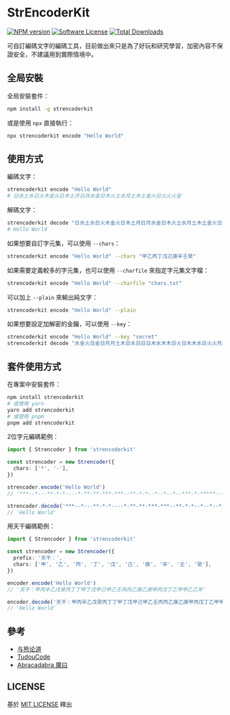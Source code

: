 # StrEncoderKit

[![NPM version][ico-version]][link-npm]
[![Software License][ico-license]](LICENSE)
[![Total Downloads][ico-downloads]][link-downloads]

可自訂編碼文字的編碼工具，目前做出來只是為了好玩和研究學習，加密內容不保證安全，不建議用到實際情境中。

## 全局安裝

全局安裝套件：

```bash
npm install -g strencoderkit
```

或是使用 `npx` 直接執行：

```bash
npx strencoderkit encode "Hello World"
```

## 使用方式

編碼文字：

```bash
strencoderkit encode "Hello World"
# 日水土水日火木金火日木土月日月水金日木火土水月土木土金火日火火火金
```

解碼文字：

```bash
strencoderkit decode "日水土水日火木金火日木土月日月水金日木火土水月土木土金火日火火火金"
# Hello World
```

如果想要自訂字元集，可以使用 `--chars`：

```bash
strencoderkit encode "Hello World" --chars "甲乙丙丁戊己庚辛壬癸"
```

如果需要定義較多的字元集，也可以使用 `--charfile` 來指定字元集文字檔：

```bash
strencoderkit encode "Hello World" --charfile "chars.txt"
```

可以加上 `--plain` 來輸出純文字：

```bash
strencoderkit encode "Hello World" --plain
```

如果想要設定加解密的金鑰，可以使用 `--key`：

```bash
strencoderkit encode "Hello World" --key "secret"
strencoderkit decode "水金火日金日月月土木日水日日日木水木木日火日木木水日火火月月日日火" --key "secret"
```

## 套件使用方式

在專案中安裝套件：

```bash
npm install strencoderkit
# 或使用 yarn
yarn add strencoderkit
# 或使用 pnpm
pnpm add strencoderkit
```

2位字元編碼範例：

```ts
import { Strencoder } from 'strencoderkit'

const strencoder = new Strencoder({
  chars: ['*', '-'],
})

strencoder.encode('Hello World')
// '***--*---**-*-*----*-**-**-***-***--**-*-*--*--*--*--***-*-*****----**--*--**-***---*-*-'

strencoder.decode('***--*---**-*-*----*-**-**-***-***--**-*-*--*--*--*--***-*-*****----**--*--**-***---*-*-')
// 'Hello World'
```

用天干編碼範例：

```ts
import { Strencoder } from 'strencoderkit'

const strencoder = new Strencoder({
  prefix: '天干：',
  chars: ['甲', '乙', '丙', '丁', '戊', '己', '庚', '辛', '壬', '癸'],
})

encoder.encode('Hello World')
// '天干：甲丙辛乙戊癸丙丁丁甲丁戊甲己甲乙壬丙丙乙庚乙庚甲丙戊丁乙甲甲乙乙辛'

encoder.decode('天干：甲丙辛乙戊癸丙丁丁甲丁戊甲己甲乙壬丙丙乙庚乙庚甲丙戊丁乙甲甲乙乙辛')
// 'Hello World'
```

## 參考

- [与熊论道](http://hi.pcmoe.net/)
- [TudouCode](https://github.com/lersh/TudouCode)
- [Abracadabra 魔曰](https://github.com/SheepChef/Abracadabra)

## LICENSE

基於 [MIT LICENSE](LICENSE.md) 釋出

[ico-version]: https://img.shields.io/npm/v/strencoderkit?style=flat-square
[ico-license]: https://img.shields.io/badge/license-MIT-brightgreen?style=flat-square
[ico-downloads]: https://img.shields.io/npm/dt/strencoderkit?style=flat-square

[link-npm]: https://www.npmjs.com/package/strencoderkit
[link-downloads]: https://www.npmjs.com/package/strencoderkit
